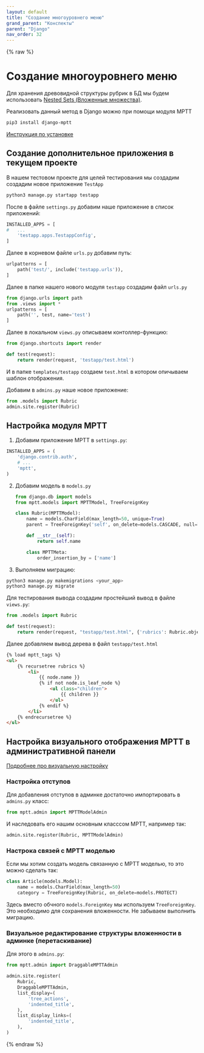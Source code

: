 ```yaml
---
layout: default
title: "Создание многоуровнего меню"
grand_parent: "Конспекты"
parent: "Django"
nav_order: 32
---
```

{% raw %}
# Создание многоуровнего меню

Для хранения древовидной структуры рубрик в БД мы будем использовать [Nested Sets (Вложенные множества)](https://postgres.men/database/postgresql/nested-sets-introduction/).

Реализовать данный метод в Django можно при помощи модуля MPTT

```sh
pip3 install django-mptt
```
[Инструкция по установке](https://django-mptt.readthedocs.io/en/latest/install.html)

## Создание дополнительное приложения в текущем проекте

В нашем тестовом проекте для целей тестирования мы создадим создадим новое приложение `TestApp`

```py
python3 manage.py startapp testapp
```

После в файле `settings.py` добавим наше приложение в список приложений:

```py
INSTALLED_APPS = [
# 	...
    'testapp.apps.TestappConfig',
]
```

Далее в корневом файле `urls.py` добавим путь:

```py
urlpatterns = [
    path('test/', include('testapp.urls')),
]
```

Далее в папке нашего нового модуля `testapp` создадим файл `urls.py`

```py
from django.urls import path
from .views import *
urlpatterns = [
    path('', test, name='test')
]
```

Далее в локальном `views.py` описываем контоллер-функцию:
```py
from django.shortcuts import render

def test(request):
    return render(request, 'testapp/test.html')
```

И в папке `templates/testapp` создаем `test.html` в котором опичываем шаблон отображения.

Добавим в `admins.py` наше новое приложение:

```py
from .models import Rubric
admin.site.register(Rubric)
```

## Настройка модуля MPTT

1. Добавим приложение MPTT в `settings.py`:
```py
INSTALLED_APPS = (
    'django.contrib.auth',
    # ...
    'mptt',
)
```

2. Добавим модель в `models.py`

    ```py
    from django.db import models
    from mptt.models import MPTTModel, TreeForeignKey

    class Rubric(MPTTModel):
        name = models.CharField(max_length=50, unique=True)
        parent = TreeForeignKey('self', on_delete=models.CASCADE, null=True, blank=True, related_name='children')

        def __str__(self):
            return self.name

        class MPTTMeta:
            order_insertion_by = ['name']
    ```

3. Выполняем миграцию:

```sh
python3 manage.py makemigrations <your_app>
python3 manage.py migrate
```

Для тестирования вывода создадим простейший вывод в файле `views.py`:
```py
from .models import Rubric

def test(request):
    return render(request, "testapp/test.html", {'rubrics': Rubric.objects.all()})
```

Далее добавляем вывод дерева в файл `testapp/test.html`
```HTML
{% load mptt_tags %}
<ul>
    {% recursetree rubrics %}
        <li>
            {{ node.name }}
            {% if not node.is_leaf_node %}
                <ul class="children">
                    {{ children }}
                </ul>
            {% endif %}
        </li>
    {% endrecursetree %}
</ul>
```

## Настройка визуального отображения MPTT в административной панели

[Подробнее про визуальную настройку](https://django-mptt.readthedocs.io/en/latest/admin.html)

### Настройка отступов

Для добавления отступов в админке достаточно импортировать в `admins.py` класс:

```py
from mptt.admin import MPTTModelAdmin
```

И наследовать его нашим основным класссом MPTT, например так:

```py
admin.site.register(Rubric, MPTTModelAdmin)
```

### Настрока связей с MPTT моделью

Если мы хотим создать модель связанную с MPTT моделью, то это можно сделать так:

```py
class Article(models.Model):
    name = models.CharField(max_length=50)
    category = TreeForeignKey(Rubric, on_delete=models.PROTECT)
```

Здесь вместо обчного `models.ForeignKey` мы используем `TreeForeignKey`. Это необходимо для сохранения вложенности.
Не забываем выполнить миграцию.

### Визуальное редактирование структуры вложенности в админке (перетаскивание)

Для этого в `admins.py`:

```py
from mptt.admin import DraggableMPTTAdmin

admin.site.register(
    Rubric,
    DraggableMPTTAdmin,
    list_display=(
        'tree_actions',
        'indented_title',
    ),
    list_display_links=(
        'indented_title',
    ),
)
```

{% endraw %}